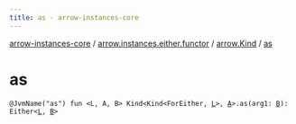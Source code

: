 ```yaml
---
title: as - arrow-instances-core
---
```


[arrow-instances-core](../../index.html) / [arrow.instances.either.functor](../index.html) / [arrow.Kind](index.html) / [as](./as.html)

# as

`@JvmName("as") fun <L, A, B> Kind<Kind<ForEither, `[`L`](as.html#L)`>, `[`A`](as.html#A)`>.as(arg1: `[`B`](as.html#B)`): Either<`[`L`](as.html#L)`, `[`B`](as.html#B)`>`